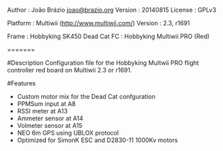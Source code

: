   Author : João Brázio <joao@brazio.org>
 Version : 20140815
 License : GPLv3

Platform : Multiwii (http://www.multiwii.com/)
 Version : 2.3, r1691

   Frame : Hobbyking SK450 Dead Cat
      FC : Hobbyking Multiwii PRO (Red)

=======

#Description
Configuration file for the Hobbyking Multwii PRO flight controller red board on Multiwii 2.3 or r1691.

#Features
- Custom motor mix for the Dead Cat confguration
- PPMSum input at A8
- RSSI meter at A13
- Ammeter sensor at A14
- Volmeter sensor at A15
- NEO 6m GPS using UBLOX protocol
- Optimized for SimonK ESC and D2830-11 1000Kv motors
